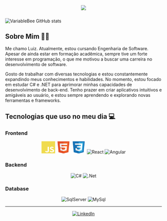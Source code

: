 <h1 align="center">
  <img src="https://readme-typing-svg.herokuapp.com/?font=Righteous&size=35&center=true&vCenter=true&width=500&height=70&duration=4000&lines=Olá,+👋;+Me+chamo+Luiz+Henrique!;" />
</h1>

![VariableBee GitHub stats](https://github-readme-stats.vercel.app/api?username=lzalvesdev&show_icons=true&theme=gotham)

## Sobre Mim 👨‍💻

Me chamo Luiz. Atualmente, estou cursando Engenharia de Software. Apesar de ainda estar em formação acadêmica, sempre tive um forte interesse em programação, o que me motivou a buscar uma carreira no desenvolvimento de software.

Gosto de trabalhar com diversas tecnologias e estou constantemente expandindo meus conhecimentos e habilidades. No momento, estou focado em estudar C# e .NET para aprimorar minhas capacidades de desenvolvimento de back-end. Tenho prazer em criar aplicativos intuitivos e amigáveis ao usuário, e estou sempre aprendendo e explorando novas ferramentas e frameworks.

## Tecnologias que uso no meu dia 💻

### Frontend
<p align="center">
  <img src="https://raw.githubusercontent.com/devicons/devicon/master/icons/javascript/javascript-plain.svg" alt="JavaScript" height="40" width="45" />
  <img src="https://raw.githubusercontent.com/devicons/devicon/master/icons/html5/html5-original.svg" alt="HTML5" height="40" width="45" />
  <img src="https://raw.githubusercontent.com/devicons/devicon/master/icons/css3/css3-original.svg" alt="CSS3" height="40" width="45" />
  <img src="https://cdn.jsdelivr.net/gh/devicons/devicon/icons/react/react-original.svg" alt="React" height="40" width="45" />
  <img src="https://cdn.jsdelivr.net/gh/devicons/devicon/icons/angularjs/angularjs-original.svg" alt="Angular" height="40" width="45" />
</p>

### Backend
<p align="center">
  <img src="https://user-images.githubusercontent.com/25181517/121405384-444d7300-c95d-11eb-959f-913020d3bf90.png" alt="C#" height="40" width="45" />
  <img src="https://user-images.githubusercontent.com/25181517/121405754-b4f48f80-c95d-11eb-8893-fc325bde617f.png" alt=".Net" height="40" width="45" />
</p>

### Database
<p align="center">
  <img src="https://user-images.githubusercontent.com/4249331/52232852-e2c4f780-28bd-11e9-835d-1e3cf3e43888.png" alt="SqlServer" height="40" width="45" />
  <img src="https://user-images.githubusercontent.com/25181517/183896128-ec99105a-ec1a-4d85-b08b-1aa1620b2046.png" alt="MySql" height="40" width="45" />
</p>

<hr />

<div align="center">
  <a href="https://www.linkedin.com/in/lzalvesdev/" target="_blank">
    <img src="https://img.shields.io/badge/-LinkedIn-%230077B5?style=for-the-badge&logo=linkedin&logoColor=white" alt="LinkedIn" target="_blank">
  </a>
</div>
